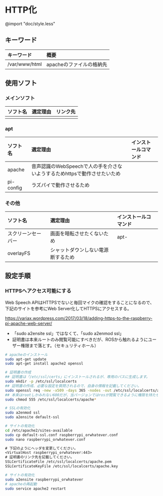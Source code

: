 # HTTP化

@import "doc/style.less"
<link rel="stylesheet" type="text/css" href="doc/style.less">

## キーワード
| キーワード    | 概要                     |
| :------------ | :----------------------- |
| /var/www/html | apacheのファイルの格納先 |


## 使用ソフト

### メインソフト

| ソフト名 | 選定理由 | リンク先 |
| :------- | :------- | :------- |
|          |          |          |

### apt

| ソフト名  | 選定理由                                                                 | インストールコマンド |
| :-------- | :----------------------------------------------------------------------- | :------------------- |
| apache    | 音声認識のWebSpeechで人の手を介さないようするためhttpsで動作させたいため |                      |
| pi-config | ラズパイで動作させるため                                                 |                      |

### その他

| ソフト名           | 選定理由                           | インストールコマンド |
| :----------------- | :--------------------------------- | :------------------- |
| スクリーンセーバー | 画面を暗転させたくないため         | apt-                 |
| overlayFS          | シャットダウンしない電源断するため |                      |


## 設定手順

### HTTPSへアクセス可能にする

Web Speech APIはHTTPSでないと毎回マイクの確認をすることになるので、下記のサイトを参考にWeb Server化してHTTPSにアクセスする。

https://variax.wordpress.com/2017/03/18/adding-https-to-the-raspberry-pi-apache-web-server/

- 「sudo a2ensite ssl」ではなくて、「sudo a2enmod ssl」
- 証明書は本来ルートのみ閲覧可能にすべきだが、ROSから触れるようにユーザー権限まで落とす。（セキュリティホール）

``` bash
# apacheのインストール
sudo apt-get update
sudo apt-get install apache2 openssl
```
``` bash
# 証明書の作成
## 証明書は「/etc/ssl/certs」にインストールされるが、専用のパスに生成します。
sudo mkdir -p /etc/ssl/localcerts
## 証明書の作成、必要な設定を質問されるので、自身の情報を記載してください。
sudo openssl req -new -x509 -days 365 -nodes -out /etc/ssl/localcerts/apache.pem -keyout /etc/ssl/localcerts/apache.key
## 本来はrootしかみれない600だが、当バージョンではrosが閲覧できるように権限を持たせる。
sudo chmod 555 /etc/ssl/localcerts/apache*

# SSLの有効化
sudo a2enmod ssl
sudo a2ensite default-ssl

# サイトの有効化
cd /etc/apache2/sites-available
sudo cp default-ssl.conf raspberrypi_orwhatever.conf
sudo nano raspberrypi_orwhatever.conf
```

```txt
# 下記のようにヘッダを変更してください。
<VirtualHost raspberrypi_orwhatever:443>
# 証明書のリンク先を記載してください。
SSLCertificateFile /etc/ssl/localcerts/apache.pem
SSLCertificateKeyFile /etc/ssl/localcerts/apache.key
```

```bash
# サイトの有効化
sudo a2ensite raspberrypi_orwhatever
# apacheの再起動
sudo service apache2 restart
```

